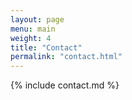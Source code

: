 ```yaml
---
layout: page
menu: main
weight: 4
title: "Contact"
permalink: "contact.html"
---
```


{% include contact.md %}
